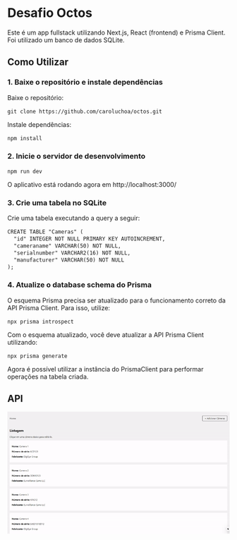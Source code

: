 # Desafio Octos

Este é um app fullstack utilizando Next.js, React (frontend) e Prisma Client. Foi utilizado um banco de dados SQLite. 

## Como Utilizar

### 1. Baixe o repositório e instale dependências
Baixe o repositório:

```
git clone https://github.com/caroluchoa/octos.git
```
Instale dependências:

```
npm install
```

### 2. Inicie o servidor de desenvolvimento
```
npm run dev
```

O aplicativo está rodando agora em http://localhost:3000/


### 3. Crie uma tabela no SQLite
Crie uma tabela executando a query a seguir:

```
CREATE TABLE "Cameras" (
  "id" INTEGER NOT NULL PRIMARY KEY AUTOINCREMENT,
  "cameraname" VARCHAR(50) NOT NULL,
  "serialnumber" VARCHAR2(16) NOT NULL,
  "manufacturer" VARCHAR(50) NOT NULL
);
```
### 4. Atualize o database schema do Prisma
O esquema Prisma precisa ser atualizado para o funcionamento correto da API Prisma Client. Para isso, utilize:

```
npx prisma introspect
```

Com o esquema atualizado, você deve atualizar a API Prisma Client utilizando:
```
npx prisma generate
```

Agora é possível utilizar a instância do PrismaClient para performar operações na tabela criada.

## API

![](ezgif.com-crop.gif)
